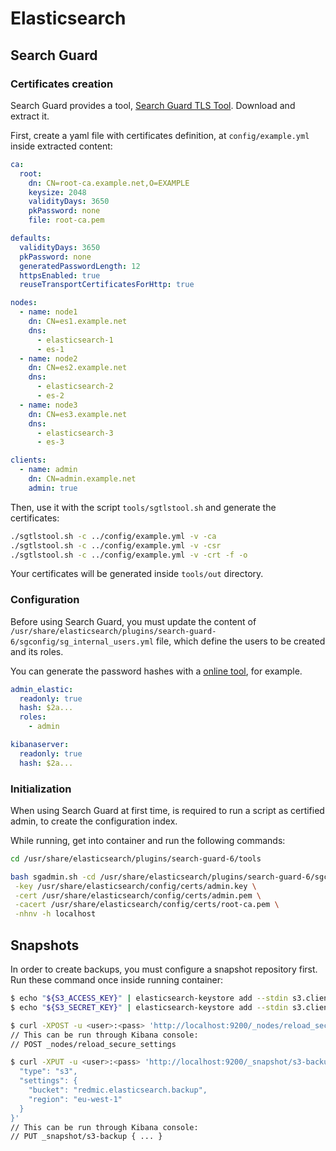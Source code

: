 # Elasticsearch

## Search Guard

### Certificates creation

Search Guard provides a tool, [Search Guard TLS Tool](https://search.maven.org/search?q=a:search-guard-tlstool). Download and extract it.

First, create a yaml file with certificates definition, at `config/example.yml` inside extracted content:

```yml
ca:
  root:
    dn: CN=root-ca.example.net,O=EXAMPLE
    keysize: 2048
    validityDays: 3650
    pkPassword: none
    file: root-ca.pem

defaults:
  validityDays: 3650
  pkPassword: none
  generatedPasswordLength: 12
  httpsEnabled: true
  reuseTransportCertificatesForHttp: true

nodes:
  - name: node1
    dn: CN=es1.example.net
    dns:
      - elasticsearch-1
      - es-1
  - name: node2
    dn: CN=es2.example.net
    dns:
      - elasticsearch-2
      - es-2
  - name: node3
    dn: CN=es3.example.net
    dns:
      - elasticsearch-3
      - es-3

clients:
  - name: admin
    dn: CN=admin.example.net
    admin: true
```

Then, use it with the script `tools/sgtlstool.sh` and generate the certificates:

```sh
./sgtlstool.sh -c ../config/example.yml -v -ca
./sgtlstool.sh -c ../config/example.yml -v -csr
./sgtlstool.sh -c ../config/example.yml -v -crt -f -o
```

Your certificates will be generated inside `tools/out` directory.

### Configuration

Before using Search Guard, you must update the content of `/usr/share/elasticsearch/plugins/search-guard-6/sgconfig/sg_internal_users.yml` file, which define the users to be created and its roles.

You can generate the password hashes with a [online tool](https://8gwifi.org/bccrypt.jsp), for example.

```yml
admin_elastic:
  readonly: true
  hash: $2a...
  roles:
    - admin

kibanaserver:
  readonly: true
  hash: $2a...
```

### Initialization

When using Search Guard at first time, is required to run a script as certified admin, to create the configuration index.

While running, get into container and run the following commands:

```sh
cd /usr/share/elasticsearch/plugins/search-guard-6/tools

bash sgadmin.sh -cd /usr/share/elasticsearch/plugins/search-guard-6/sgconfig -icl \
 -key /usr/share/elasticsearch/config/certs/admin.key \
 -cert /usr/share/elasticsearch/config/certs/admin.pem \
 -cacert /usr/share/elasticsearch/config/certs/root-ca.pem \
 -nhnv -h localhost
```

## Snapshots

In order to create backups, you must configure a snapshot repository first. Run these command once inside running container:

```sh
$ echo "${S3_ACCESS_KEY}" | elasticsearch-keystore add --stdin s3.client.default.access_key
$ echo "${S3_SECRET_KEY}" | elasticsearch-keystore add --stdin s3.client.default.secret_key

$ curl -XPOST -u <user>:<pass> 'http://localhost:9200/_nodes/reload_secure_settings'
// This can be run through Kibana console:
// POST _nodes/reload_secure_settings

$ curl -XPUT -u <user>:<pass> 'http://localhost:9200/_snapshot/s3-backup' -d '{
  "type": "s3",
  "settings": {
    "bucket": "redmic.elasticsearch.backup",
    "region": "eu-west-1"
  }
}'
// This can be run through Kibana console:
// PUT _snapshot/s3-backup { ... }
```
